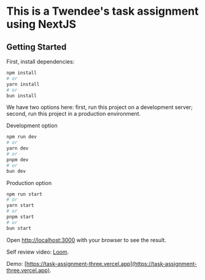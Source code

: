 # This is a Twendee's task assignment using NextJS

## Getting Started

First, install dependencies:

```bash
npm install
# or
yarn install
# or
bun install
```

We have two options here: first, run this project on a development server; second, run this project in a production environment.

Development option

```bash
npm run dev
# or
yarn dev
# or
pnpm dev
# or
bun dev
```

Production option

```bash
npm run start
# or
yarn start
# or
pnpm start
# or
bun start
```

Open [http://localhost:3000](http://localhost:3000) with your browser to see the result.

Self review video: [Loom](https://www.loom.com/share/ed877837a2d2439fba2084cdc35ba507?sid=632b86bf-4cae-49eb-8729-3dd596c2de4b).

Demo: [https://task-assignment-three.vercel.app](https://task-assignment-three.vercel.app).
